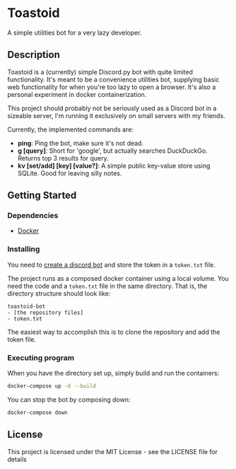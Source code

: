 # Toastoid

A simple utilities bot for a very lazy developer.

## Description

Toastoid is a (currently) simple Discord.py bot with quite limited functionality. It's meant to be a convenience utilities bot, supplying basic web functionality for when you're too lazy to open a browser. It's also a personal experiment in docker containerization.

This project should probably not be seriously used as a Discord bot in a sizeable server, I'm running it exclusively on small servers with my friends.

Currently, the implemented commands are:
- **ping**: Ping the bot, make sure it's not dead.
- **g [query]**: Short for 'google', but actually searches DuckDuckGo. Returns top 3 results for query.
- **kv [set/add] [key] [value?]**: A simple public key-value store using SQLite. Good for leaving silly notes.

## Getting Started

### Dependencies

* [Docker](https://www.docker.com/)

### Installing

You need to [create a discord bot](https://discord.com/developers) and store the token in a `token.txt` file.

The project runs as a composed docker container using a local volume. You need the code and a `token.txt` file in the same directory. That is, the directory structure should look like:

```
toastoid-bot
- [the repository files]
- token.txt
```

The easiest way to accomplish this is to clone the repository and add the token file.

### Executing program

When you have the directory set up, simply build and run the containers:

```sh
docker-compose up -d --build
```

You can stop the bot by composing down:

```sh
docker-compose down
```

## License

This project is licensed under the MIT License - see the LICENSE file for details
